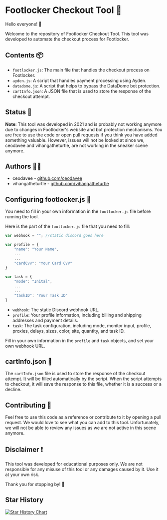 # Footlocker Checkout Tool 👟

Hello everyone! 👋

Welcome to the repository of Footlocker Checkout Tool. This tool was developed to automate the checkout process for Footlocker.

## Contents 📦
- `footlocker.js`: The main file that handles the checkout process on Footlocker.
- `ayden.js`: A script that handles payment processing using Ayden.
- `datadome.js`: A script that helps to bypass the DataDome bot protection.
- `cartInfo.json`: A JSON file that is used to store the response of the checkout attempt.

## Status 🚧
**Note**: This tool was developed in 2021 and is probably not working anymore due to changes in Footlocker's website and bot protection mechanisms. You are free to use the code or open pull requests if you think you have added something valuable. However, issues will not be looked at since we, ceodavee and vihangatheturtle, are not working in the sneaker scene anymore.

## Authors 👨‍💻
- ceodavee - [github.com/ceodavee](https://github.com/ceodavee)
- vihangatheturtle - [github.com/vihangatheturtle](https://github.com/vihangatheturtle)

## Configuring footlocker.js 🔧

You need to fill in your own information in the `footlocker.js` file before running the tool. 

Here is the part of the `footlocker.js` file that you need to fill:

```javascript
var webhook = ""; //static discord goes here

var profile = {
    "name": "Your Name",
    ...
    ...
    "cardCvv": "Your Card CVV"
}

var task = {
    "mode": "Inital",
    ...
    ...
    "taskID": "Your Task ID"
}
```

- `webhook`: The static Discord webhook URL.
- `profile`: Your profile information, including billing and shipping addresses and payment details.
- `task`: The task configuration, including mode, monitor input, profile, proxies, delays, sizes, color, site, quantity, and task ID.

Fill in your own information in the `profile` and `task` objects, and set your own webhook URL.

## cartInfo.json 🍪

The `cartInfo.json` file is used to store the response of the checkout attempt. It will be filled automatically by the script. When the script attempts to checkout, it will save the response to this file, whether it is a success or a decline.

## Contributing 🤝
Feel free to use this code as a reference or contribute to it by opening a pull request. We would love to see what you can add to this tool. Unfortunately, we will not be able to review any issues as we are not active in this scene anymore.

## Disclaimer ❗
This tool was developed for educational purposes only. We are not responsible for any misuse of this tool or any damages caused by it. Use it at your own risk.

Thank you for stopping by! 💙

## Star History

[![Star History Chart](https://api.star-history.com/svg?repos=d-suter/footlocker-bot&type=Date)](https://star-history.com/#d-suter/footlocker-bot&Date)
